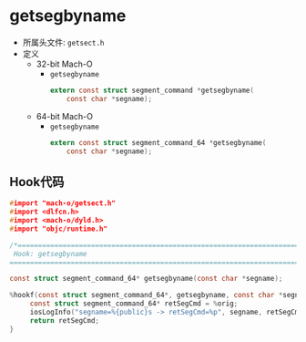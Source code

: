 # getsegbyname

* 所属头文件: `getsect.h`
* 定义
  * 32-bit Mach-O
    * `getsegbyname`
      ```c
      extern const struct segment_command *getsegbyname(
          const char *segname);
      ```
  * 64-bit Mach-O
    * `getsegbyname`
      ```c
      extern const struct segment_command_64 *getsegbyname(
          const char *segname);
      ```

## Hook代码

```c
#import "mach-o/getsect.h"
#import <dlfcn.h>
#import <mach-o/dyld.h>
#import "objc/runtime.h"

/*==============================================================================
 Hook: getsegbyname
==============================================================================*/

const struct segment_command_64* getsegbyname(const char *segname);

%hookf(const struct segment_command_64*, getsegbyname, const char *segname){
     const struct segment_command_64* retSegCmd = %orig;
     iosLogInfo("segname=%{public}s -> retSegCmd=%p", segname, retSegCmd);
     return retSegCmd;
}
```
